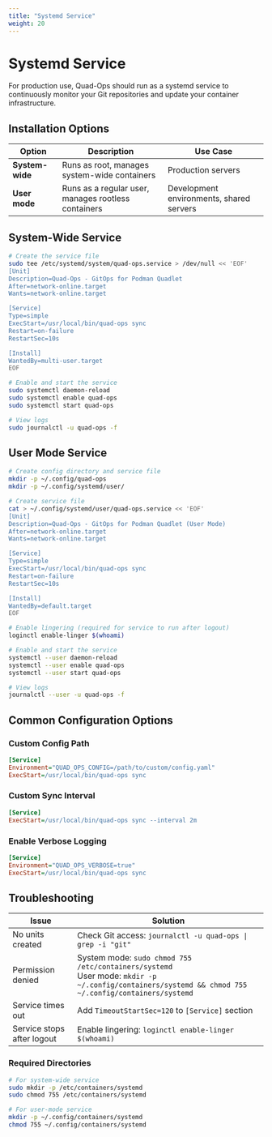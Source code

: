 ```yaml
---
title: "Systemd Service"
weight: 20
---
```


# Systemd Service

For production use, Quad-Ops should run as a systemd service to continuously monitor your Git repositories and update your container infrastructure.

## Installation Options

| Option | Description | Use Case |
|--------|-------------|----------|
| **System-wide** | Runs as root, manages system-wide containers | Production servers |
| **User mode** | Runs as a regular user, manages rootless containers | Development environments, shared servers |

## System-Wide Service

```bash
# Create the service file
sudo tee /etc/systemd/system/quad-ops.service > /dev/null << 'EOF'
[Unit]
Description=Quad-Ops - GitOps for Podman Quadlet
After=network-online.target
Wants=network-online.target

[Service]
Type=simple
ExecStart=/usr/local/bin/quad-ops sync
Restart=on-failure
RestartSec=10s

[Install]
WantedBy=multi-user.target
EOF

# Enable and start the service
sudo systemctl daemon-reload
sudo systemctl enable quad-ops
sudo systemctl start quad-ops

# View logs
sudo journalctl -u quad-ops -f
```

## User Mode Service

```bash
# Create config directory and service file
mkdir -p ~/.config/quad-ops
mkdir -p ~/.config/systemd/user/

# Create service file
cat > ~/.config/systemd/user/quad-ops.service << 'EOF'
[Unit]
Description=Quad-Ops - GitOps for Podman Quadlet (User Mode)
After=network-online.target
Wants=network-online.target

[Service]
Type=simple
ExecStart=/usr/local/bin/quad-ops sync
Restart=on-failure
RestartSec=10s

[Install]
WantedBy=default.target
EOF

# Enable lingering (required for service to run after logout)
loginctl enable-linger $(whoami)

# Enable and start the service
systemctl --user daemon-reload
systemctl --user enable quad-ops
systemctl --user start quad-ops

# View logs
journalctl --user -u quad-ops -f
```

## Common Configuration Options

### Custom Config Path

```ini
[Service]
Environment="QUAD_OPS_CONFIG=/path/to/custom/config.yaml"
ExecStart=/usr/local/bin/quad-ops sync
```

### Custom Sync Interval

```ini
[Service]
ExecStart=/usr/local/bin/quad-ops sync --interval 2m
```

### Enable Verbose Logging

```ini
[Service]
Environment="QUAD_OPS_VERBOSE=true"
ExecStart=/usr/local/bin/quad-ops sync
```

## Troubleshooting

| Issue | Solution |
|-------|----------|
| No units created | Check Git access: `journalctl -u quad-ops \| grep -i "git"` |
| Permission denied | System mode: `sudo chmod 755 /etc/containers/systemd`<br>User mode: `mkdir -p ~/.config/containers/systemd && chmod 755 ~/.config/containers/systemd` |
| Service times out | Add `TimeoutStartSec=120` to `[Service]` section |
| Service stops after logout | Enable lingering: `loginctl enable-linger $(whoami)` |

### Required Directories

```bash
# For system-wide service
sudo mkdir -p /etc/containers/systemd
sudo chmod 755 /etc/containers/systemd

# For user-mode service
mkdir -p ~/.config/containers/systemd
chmod 755 ~/.config/containers/systemd
```